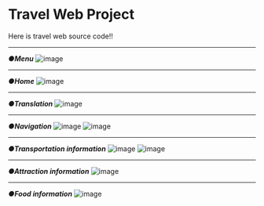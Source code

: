 # Travel Web Project 
Here is travel web source code!!

---

***●Menu***
![image](https://github.com/wayne1116/travel_web/blob/master/Picture/Menu.png)

---

***●Home***
![image](https://github.com/wayne1116/travel_web/blob/master/Picture/Home.png)

---

***●Translation***
![image](https://github.com/wayne1116/travel_web/blob/master/Picture/translation_feature.png)

---

***●Navigation***
![image](https://github.com/wayne1116/travel_web/blob/master/Picture/Navigation1.png)
![image](https://github.com/wayne1116/travel_web/blob/master/Picture/Navigation2.png)

---

***●Transportation information***
![image](https://github.com/wayne1116/travel_web/blob/master/Picture/Travel.png)
![image](https://github.com/wayne1116/travel_web/blob/master/Picture/Travel1.png)

---

***●Attraction information***
![image](https://github.com/wayne1116/travel_web/blob/master/Picture/Attraction.png)

---

***●Food information***
![image](https://github.com/wayne1116/travel_web/blob/master/Picture/Food.png)
